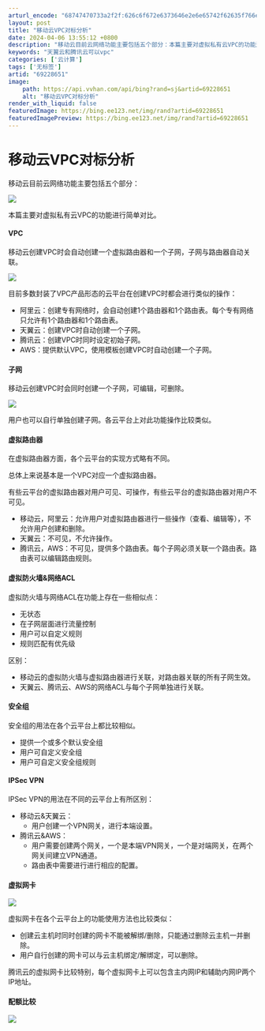 ```yaml
---
arturl_encode: "68747470733a2f2f:626c6f672e6373646e2e6e65742f62635f766e6574776f726b:2f61727469636c652f64657461696c732f3639323238363531"
layout: post
title: "移动云VPC对标分析"
date: 2024-04-06 13:55:12 +0800
description: "移动云目前云网络功能主要包括五个部分：本篇主要对虚拟私有云VPC的功能进行简单对比。VPC移动云创建"
keywords: "天翼云和腾讯云可以vpc"
categories: ['云计算']
tags: ['无标签']
artid: "69228651"
image:
    path: https://api.vvhan.com/api/bing?rand=sj&artid=69228651
    alt: "移动云VPC对标分析"
render_with_liquid: false
featuredImage: https://bing.ee123.net/img/rand?artid=69228651
featuredImagePreview: https://bing.ee123.net/img/rand?artid=69228651
---
```


# 移动云VPC对标分析

移动云目前云网络功能主要包括五个部分：

![](https://img-blog.csdn.net/20170405104847261)

本篇主要对虚拟私有云VPC的功能进行简单对比。

#### VPC

移动云创建VPC时会自动创建一个虚拟路由器和一个子网，子网与路由器自动关联。

![](https://img-blog.csdn.net/20170405105020635)

目前多数封装了VPC产品形态的云平台在创建VPC时都会进行类似的操作：

* 阿里云：创建专有网络时，会自动创建1个路由器和1个路由表。每个专有网络只允许有1个路由器和1个路由表。
* 天翼云：创建VPC时自动创建一个子网。
* 腾讯云：创建VPC时同时设定初始子网。
* AWS：提供默认VPC，使用模板创建VPC时自动创建一个子网。

  

#### 子网

移动云创建VPC时会同时创建一个子网，可编辑，可删除。

![](https://img-blog.csdn.net/20170405105241279)

用户也可以自行单独创建子网。各云平台上对此功能操作比较类似。

#### 虚拟路由器

在虚拟路由器方面，各个云平台的实现方式略有不同。

总体上来说基本是一个VPC对应一个虚拟路由器。

有些云平台的虚拟路由器对用户可见、可操作，有些云平台的虚拟路由器对用户不可见。

* 移动云，阿里云：允许用户对虚拟路由器进行一些操作（查看、编辑等），不允许用户创建和删除。
* 天翼云：不可见，不允许操作。
* 腾讯云，AWS：不可见，提供多个路由表。每个子网必须关联一个路由表。路由表可以编辑路由规则。

#### 虚拟防火墙&网络ACL

虚拟防火墙与网络ACL在功能上存在一些相似点：

* 无状态
* 在子网层面进行流量控制
* 用户可以自定义规则
* 规则匹配有优先级

区别：

* 移动云的虚拟防火墙与虚拟路由器进行关联，对路由器关联的所有子网生效。
* 天翼云、腾讯云、AWS的网络ACL与每个子网单独进行关联。

#### 安全组

安全组的用法在各个云平台上都比较相似。

* 提供一个或多个默认安全组
* 用户可自定义安全组
* 用户可自定义安全组规则

#### IPSec VPN

IPSec VPN的用法在不同的云平台上有所区别：

* 移动云&天翼云：
  + 用户创建一个VPN网关，进行本端设置。
* 腾讯云&AWS：
  + 用户需要创建两个网关，一个是本端VPN网关，一个是对端网关，在两个网关间建立VPN通道。
  + 路由表中需要进行进行相应的配置。

#### 

#### 虚拟网卡

![](https://img-blog.csdn.net/20170405105717125)

虚拟网卡在各个云平台上的功能使用方法也比较类似：

* 创建云主机时同时创建的网卡不能被解绑/删除，只能通过删除云主机一并删除。
* 用户自行创建的网卡可以与云主机绑定/解绑定，可以删除。

腾讯云的虚拟网卡比较特别，每个虚拟网卡上可以包含主内网IP和辅助内网IP两个IP地址。

#### 配额比较

![](https://img-blog.csdn.net/20170405105821923)